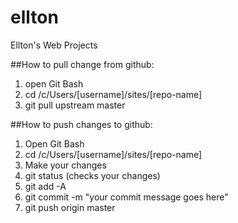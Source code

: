 # ellton
Ellton's Web Projects

##How to pull change from github:

1. open Git Bash
2. cd /c/Users/[username]/sites/[repo-name]
3. git pull upstream master

##How to push changes to github:

1. Open Git Bash
2. cd /c/Users/[username]/sites/[repo-name]
3. Make your changes
4. git status  (checks your changes)
5. git add -A
6. git commit -m "your commit message goes here"
7. git push origin master